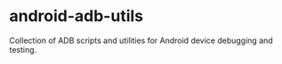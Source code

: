 # android-adb-utils
Collection of ADB scripts and utilities for Android device debugging and testing.
